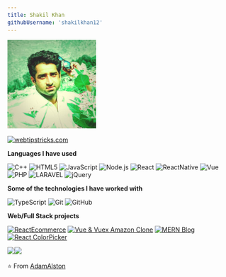 ```yaml
---
title: Shakil Khan
githubUsername: 'shakilkhan12'
---
```


[![Header](https://github.com/shakilkhan12/Youtube-Mern-Stack-Blog/blob/main/Youtube.jpg)](https://www.youtube.com/channel/UC0uT-8UEmS5LtDj4_d51zkQ)

[![webtipstricks.com](https://img.shields.io/badge/-webtipstricks-000000?style=for-the-badge&logo=react&logoColor=white)](http://webtipstricks.com/)

**Languages I have used**

![C++](https://img.shields.io/badge/-C++-000000?style=flat&logo=C%2B%2B&logoColor=00599C)
![HTML5](https://img.shields.io/badge/-HTML5-000000?style=flat&logo=HTML5)
![JavaScript](https://img.shields.io/badge/-JavaScript-000000?style=flat&logo=javascript)
![Node.js](https://img.shields.io/badge/-Node.js-000000?style=flat&logo=node.js&logoColor=339933)
![React](https://img.shields.io/badge/-React-000000?style=flat&logo=React&logoColor=61DAFB)
![ReactNative](https://img.shields.io/badge/-ReactNative-000000?style=flat&logo=React&logoColor=61DAFB)
![Vue](https://img.shields.io/badge/-Vue-000000?style=flat&logo=Vue&logoColor=61DAFB)
![PHP](https://img.shields.io/badge/-PHP-000000?style=flat&logo=PHP)
![LARAVEL](https://img.shields.io/badge/-LARAVEL-000000?style=flat&logo=LARAVEL&logoColor=0769AD)
![jQuery](https://img.shields.io/badge/-jQuery-000000?style=flat&logo=jQuery&logoColor=0769AD)

**Some of the technologies I have worked with**

![TypeScript](https://img.shields.io/badge/-TypeScript-000000?style=flat&logo=typescript&logoColor=007ACC)
![Git](https://img.shields.io/badge/-Git-000000?style=flat&logo=git&logoColor=F05032)
![GitHub](https://img.shields.io/badge/-GitHub-000000?style=flat&logo=github&logoColor=FFFFFF)

**Web/Full Stack projects**

[![ReactEcommerce](https://img.shields.io/badge/-🧬&nbsp;&nbsp;My&nbsp;ReactReduxeCommerce-000000?style=flat)](https://github.com/shakilkhan12/Youtube-React-Redux-eCommerce)
[![Vue & Vuex Amazon Clone](https://img.shields.io/badge/🦠&nbsp;&nbsp;VueAmazon-000000?style=flat)](https://github.com/shakilkhan12/Youtube-vuejs-amazon-clone)
[![MERN Blog](https://img.shields.io/badge/-📰&nbsp;&nbsp;MERNBlog-000000?style=flat)](https://github.com/shakilkhan12/Youtube-Mern-Stack-Blog)
[![React ColorPicker](https://img.shields.io/badge/-🃏&nbsp;&nbsp;React&nbsp;Color&nbsp;Picker-000000?style=flat)](https://github.com/shakilkhan12/ReactColorPicker)


<img align="" height='130px' src="https://github-readme-stats.vercel.app/api?username=adamalston&hide_title=true&show_icons=true&include_all_commits=true&line_height=21&bg_color=0,EC6C6C,FFD479,FFFC79,73FA79&theme=graywhite" /><img align="" height='130px' src="https://github-readme-stats.vercel.app/api/top-langs/?username=adamalston&hide_title=true&layout=compact&bg_color=0,73FA79,73FDFF,7A81FF&theme=graywhite" />

⭐️ From [AdamAlston](https://github.com/adamalston)
